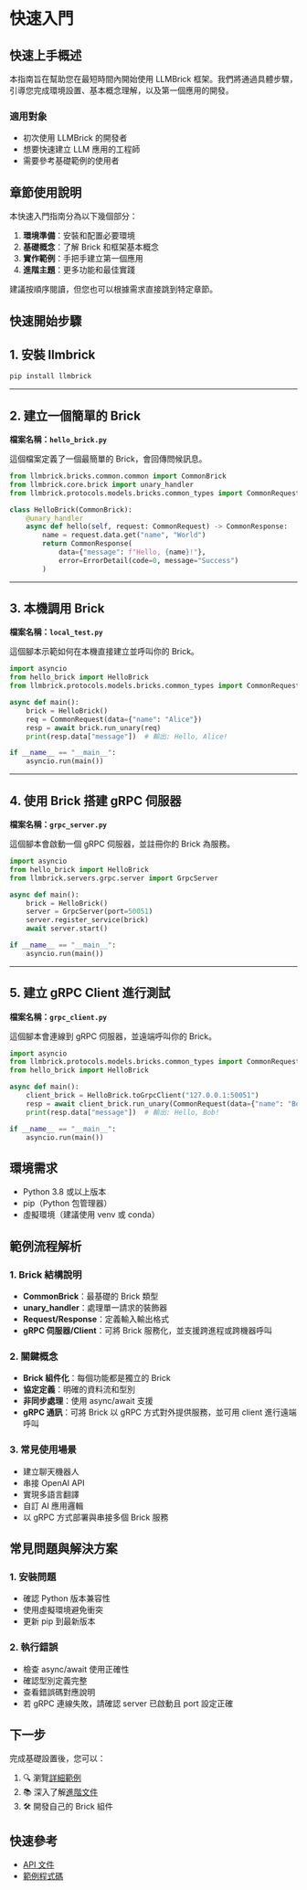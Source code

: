 # 快速入門

## 快速上手概述

本指南旨在幫助您在最短時間內開始使用 LLMBrick 框架。我們將通過具體步驟，引導您完成環境設置、基本概念理解，以及第一個應用的開發。

### 適用對象
- 初次使用 LLMBrick 的開發者
- 想要快速建立 LLM 應用的工程師
- 需要參考基礎範例的使用者

## 章節使用說明

本快速入門指南分為以下幾個部分：
1. **環境準備**：安裝和配置必要環境
2. **基礎概念**：了解 Brick 和框架基本概念
3. **實作範例**：手把手建立第一個應用
4. **進階主題**：更多功能和最佳實踐

建議按順序閱讀，但您也可以根據需求直接跳到特定章節。

## 快速開始步驟

## 1. 安裝 llmbrick

```bash
pip install llmbrick
```

---

## 2. 建立一個簡單的 Brick

**檔案名稱：`hello_brick.py`**

這個檔案定義了一個最簡單的 Brick，會回傳問候訊息。

```python
from llmbrick.bricks.common.common import CommonBrick
from llmbrick.core.brick import unary_handler
from llmbrick.protocols.models.bricks.common_types import CommonRequest, CommonResponse, ErrorDetail

class HelloBrick(CommonBrick):
    @unary_handler
    async def hello(self, request: CommonRequest) -> CommonResponse:
        name = request.data.get("name", "World")
        return CommonResponse(
            data={"message": f"Hello, {name}!"},
            error=ErrorDetail(code=0, message="Success")
        )
```

---

## 3. 本機調用 Brick

**檔案名稱：`local_test.py`**

這個腳本示範如何在本機直接建立並呼叫你的 Brick。

```python
import asyncio
from hello_brick import HelloBrick
from llmbrick.protocols.models.bricks.common_types import CommonRequest

async def main():
    brick = HelloBrick()
    req = CommonRequest(data={"name": "Alice"})
    resp = await brick.run_unary(req)
    print(resp.data["message"])  # 輸出: Hello, Alice!

if __name__ == "__main__":
    asyncio.run(main())
```

---

## 4. 使用 Brick 搭建 gRPC 伺服器

**檔案名稱：`grpc_server.py`**

這個腳本會啟動一個 gRPC 伺服器，並註冊你的 Brick 為服務。

```python
import asyncio
from hello_brick import HelloBrick
from llmbrick.servers.grpc.server import GrpcServer

async def main():
    brick = HelloBrick()
    server = GrpcServer(port=50051)
    server.register_service(brick)
    await server.start()

if __name__ == "__main__":
    asyncio.run(main())
```

---

## 5. 建立 gRPC Client 進行測試

**檔案名稱：`grpc_client.py`**

這個腳本會連線到 gRPC 伺服器，並遠端呼叫你的 Brick。

```python
import asyncio
from llmbrick.protocols.models.bricks.common_types import CommonRequest
from hello_brick import HelloBrick

async def main():
    client_brick = HelloBrick.toGrpcClient("127.0.0.1:50051")
    resp = await client_brick.run_unary(CommonRequest(data={"name": "Bob"}))
    print(resp.data["message"])  # 輸出: Hello, Bob!

if __name__ == "__main__":
    asyncio.run(main())
```

## 環境需求

- Python 3.8 或以上版本
- pip（Python 包管理器）
- 虛擬環境（建議使用 venv 或 conda）

## 範例流程解析

### 1. Brick 結構說明
- **CommonBrick**：最基礎的 Brick 類型
- **unary_handler**：處理單一請求的裝飾器
- **Request/Response**：定義輸入輸出格式
- **gRPC 伺服器/Client**：可將 Brick 服務化，並支援跨進程或跨機器呼叫

### 2. 關鍵概念
- **Brick 組件化**：每個功能都是獨立的 Brick
- **協定定義**：明確的資料流和型別
- **非同步處理**：使用 async/await 支援
- **gRPC 通訊**：可將 Brick 以 gRPC 方式對外提供服務，並可用 client 進行遠端呼叫

### 3. 常見使用場景
- 建立聊天機器人
- 串接 OpenAI API
- 實現多語言翻譯
- 自訂 AI 應用邏輯
- 以 gRPC 方式部署與串接多個 Brick 服務

## 常見問題與解決方案

### 1. 安裝問題
- 確認 Python 版本兼容性
- 使用虛擬環境避免衝突
- 更新 pip 到最新版本

### 2. 執行錯誤
- 檢查 async/await 使用正確性
- 確認型別定義完整
- 查看錯誤碼對應說明
- 若 gRPC 連線失敗，請確認 server 已啟動且 port 設定正確

## 下一步

完成基礎設置後，您可以：

1. 🔍 瀏覽[詳細範例](./quickstart/examples)
2. 📚 深入了解[進階文件](./documents)
3. 🛠️ 開發自己的 Brick 組件

## 快速參考

- [API 文件](./documents/api)
- [範例程式碼](https://github.com/JiHungLin/llmbrick/tree/main/examples)